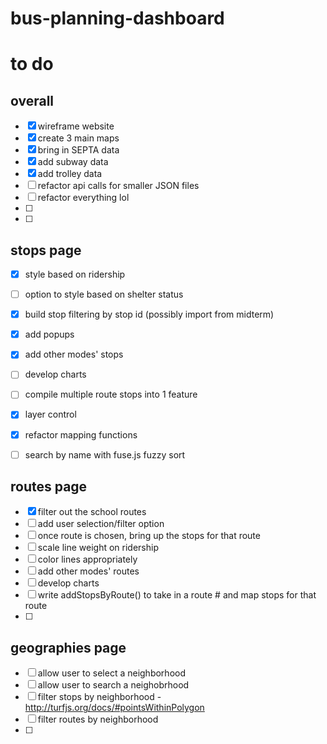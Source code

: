 # bus-planning-dashboard

# to do

## overall
- [x] wireframe website
- [x] create 3 main maps
- [x] bring in SEPTA data
- [x] add subway data
- [x] add trolley data
- [ ] refactor api calls for smaller JSON files
- [ ] refactor everything lol
- [ ]
- [ ]

## stops page
- [x] style based on ridership
- [ ] option to style based on shelter status
- [x] build stop filtering by stop id (possibly import from midterm)
- [x] add popups 
- [x] add other modes' stops
- [ ] develop charts
- [ ] compile multiple route stops into 1 feature
- [x] layer control
- [x] refactor mapping functions
- [ ] search by name with fuse.js fuzzy sort


## routes page
- [x] filter out the school routes 
- [ ] add user selection/filter option
- [ ] once route is chosen, bring up the stops for that route
- [ ] scale line weight on ridership
- [ ] color lines appropriately
- [ ] add other modes' routes
- [ ] develop charts
- [ ] write addStopsByRoute() to take in a route # and map stops for that route
- [ ]

## geographies page
- [ ] allow user to select a neighborhood
- [ ] allow user to search a neighobrhood
- [ ] filter stops by neighborhood - http://turfjs.org/docs/#pointsWithinPolygon
- [ ] filter routes by neighborhood 
- [ ]

